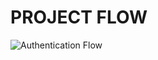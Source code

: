 # PROJECT FLOW

![Authentication Flow](https://res.cloudinary.com/dxnpgxqlg/image/upload/v1685692980/project_flow_tanvzu.svg)